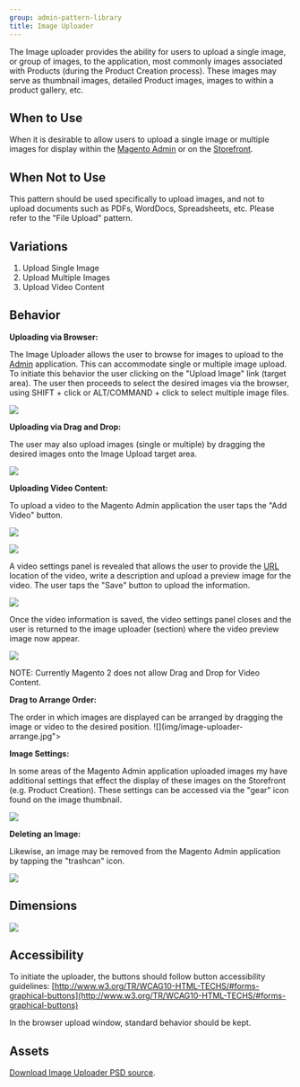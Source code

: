 ```yaml
---
group: admin-pattern-library
title: Image Uploader
---
```

The Image uploader provides the ability for users to upload a single image, or group of images, to the application, most commonly images associated with Products (during the Product Creation process). These images may serve as thumbnail images, detailed Product images, images to within a product gallery, etc.

## When to Use

When it is desirable to allow users to upload a single image or multiple images for display within the [Magento Admin](https://glossary.magento.com/magento-admin) or on the [Storefront](https://glossary.magento.com/storefront).

## When Not to Use

This pattern should be used specifically to upload images, and not to upload documents such as PDFs, WordDocs, Spreadsheets, etc. Please refer to the "File Upload" pattern.

## Variations

1. Upload Single Image
1. Upload Multiple Images
1. Upload Video Content

## Behavior

**Uploading via Browser:**

The Image Uploader allows the user to browse for images to upload to the [Admin](https://glossary.magento.com/admin) application. This can accommodate single or multiple image upload. To initiate this behavior the user clicking on the "Upload Image" link (target area). The user then proceeds to select the desired images via the browser, using SHIFT + click or ALT/COMMAND + click to select multiple image files.

![](img/image-uploader-browse.jpg)

**Uploading via Drag and Drop:**

The user may also upload images (single or multiple) by dragging the desired images onto the Image Upload target area.

![](img/image-uploader-drag.jpg)

**Uploading Video Content:**

To upload a video to the Magento Admin application the user taps the "Add Video" button.

![](img/image-uploader-video-button.jpg)

![](img/image-uploader-video-uploaded.jpg)

A video settings panel is revealed that allows the user to provide the [URL](https://glossary.magento.com/url) location of the video, write a description and upload a preview image for the video. The user taps the "Save" button to upload the information.

![](img/image-uploader-video-panel.jpg)

Once the video information is saved, the video settings panel closes and the user is returned to the image uploader (section) where the video preview image now appear.

![](img/image-uploader-video-panel.jpg)

NOTE: Currently Magento 2 does not allow Drag and Drop for Video Content.

**Drag to Arrange Order:**

The order in which images are displayed can be arranged by dragging the image or video to the desired position.
![](img/image-uploader-arrange.jpg">

**Image Settings:**

In some areas of the Magento Admin application uploaded images my have additional settings that effect the display of these images on the Storefront (e.g. Product Creation). These settings can be accessed via the "gear" icon found on the image thumbnail.

![](img/image-uploader-settings.jpg)

**Deleting an Image:**

Likewise, an image may be removed from the Magento Admin application by tapping the "trashcan" icon.

![](img/image-uploader-delete.jpg)

## Dimensions

![](img/multi-image-uploader-style.jpg)

## Accessibility

To initiate the uploader, the buttons should follow button accessibility guidelines: [http://www.w3.org/TR/WCAG10-HTML-TECHS/#forms-graphical-buttons](http://www.w3.org/TR/WCAG10-HTML-TECHS/#forms-graphical-buttons)

In the browser upload window, standard behavior should be kept.

## Assets

[Download Image Uploader PSD source](https://devdocs.magedevteam.com/1547/download/Image_Video_Uploader.psd).

